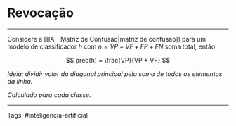 
# Revocação

---

Considere a [[IA - Matriz de Confusão|matriz de confusão]] para um modelo de classificador $h$ com $n=VP+VF+FP+FN$  soma total, então

$$
prec(h) = \frac{VP}{VP + VF}
$$

*Ideia: dividir valor da diagonal principal pela soma de todos os elementos da linha.*

*Calculado para cada classe.*

---

Tags: #inteligencia-artificial

